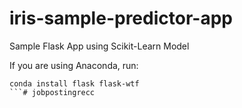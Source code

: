 # iris-sample-predictor-app
Sample Flask App using Scikit-Learn Model


If you are using Anaconda, run:

```
conda install flask flask-wtf
```# jobpostingrecc
